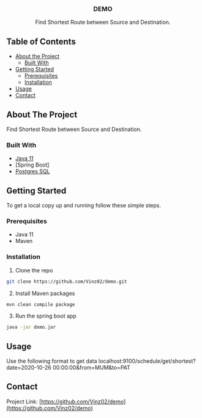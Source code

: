 
<br />
<p align="center">
  <h3 align="center">DEMO</h3>

  <p align="center">
    Find Shortest Route between Source and Destination.
  </p>
</p>



<!-- TABLE OF CONTENTS -->
## Table of Contents

* [About the Project](#about-the-project)
  * [Built With](#built-with)
* [Getting Started](#getting-started)
  * [Prerequisites](#prerequisites)
  * [Installation](#installation)
* [Usage](#usage)
* [Contact](#contact)



<!-- ABOUT THE PROJECT -->
## About The Project

Find Shortest Route between Source and Destination.

### Built With

* [Java 11](https://www.oracle.com/java/technologies/javase-jdk11-downloads.html)
* [Spring Boot]
* [Postgres SQL](https://www.postgresql.org/download/)



<!-- GETTING STARTED -->
## Getting Started

To get a local copy up and running follow these simple steps.

### Prerequisites

* Java 11
* Maven

### Installation

1. Clone the repo
```sh
git clone https://github.com/Vinz02/demo.git
```
2. Install Maven packages
```sh
mvn clean compile package
```
3. Run the spring boot app
```sh
java -jar demo.jar
```


<!-- USAGE EXAMPLES -->
## Usage

Use the following format to get data
localhost:9100/schedule/get/shortest?date=2020-10-26 00:00:00&from=MUM&to=PAT

<!-- CONTACT -->
## Contact

Project Link: [https://github.com/Vinz02/demo](https://github.com/Vinz02/demo)
